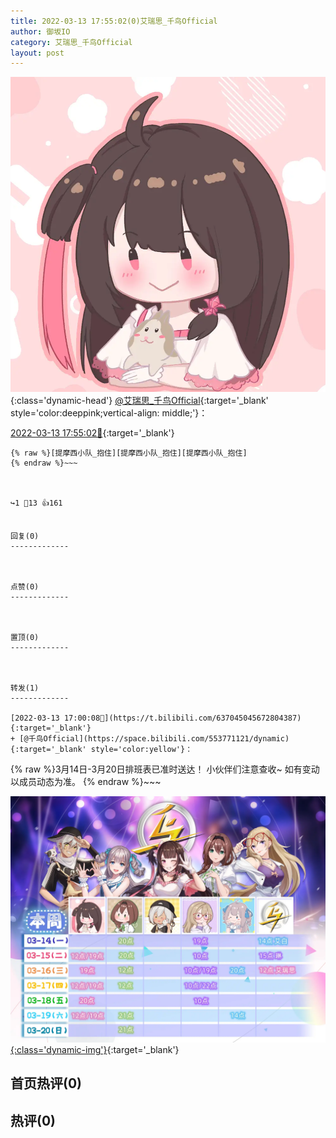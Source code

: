 ```yaml
---
title: 2022-03-13 17:55:02(0)艾瑞思_千鸟Official
author: 御坂IO
category: 艾瑞思_千鸟Official
layout: post
---
```


![img](/images/7e08840c56f251de28bdf766b647bd5fe9a5d50a.jpg){:class='dynamic-head'}
[@艾瑞思_千鸟Official](https://space.bilibili.com/1090010845/dynamic){:target='_blank' style='color:deeppink;vertical-align: middle;'}：

[2022-03-13 17:55:02🔗](https://t.bilibili.com/637059193284591641){:target='_blank'}

~~~
{% raw %}[提摩西小队_抱住][提摩西小队_抱住][提摩西小队_抱住]
{% endraw %}~~~



↪️1 💬13 👍161


回复(0)
-------------



点赞(0)
-------------



置顶(0)
-------------



转发(1)
-------------

[2022-03-13 17:00:08🔗](https://t.bilibili.com/637045045672804387){:target='_blank'}
+ [@千鸟Official](https://space.bilibili.com/553771121/dynamic){:target='_blank' style='color:yellow'}：
~~~
{% raw %}3月14日-3月20日排班表已准时送达！
小伙伴们注意查收~
如有变动以成员动态为准。
{% endraw %}~~~


[![img](/images/680846384ef2a176e0821315560c47c7aa4fd62d.jpg){:class='dynamic-img'}](/images/680846384ef2a176e0821315560c47c7aa4fd62d.jpg){:target='_blank'}




首页热评(0)
-------------



热评(0)
-------------



